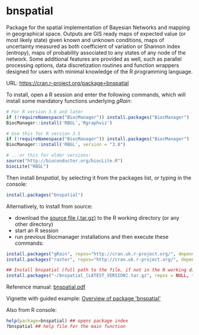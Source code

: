 # bnspatial
Package for the spatial implementation of Bayesian Networks and mapping in geographical space. 
Outputs are GIS ready maps of expected value (or most likely state) given known and unknown conditions, maps of uncertainty measured as both coefficient of variation or Shannon index (entropy), maps of probability associated to any states of any node of the network. Some additional features are provided as well, such as parallel processing options, data discretization routines and function wrappers designed for users with minimal knowledge of the R programming language.

URL: https://cran.r-project.org/package=bnspatial

To install, open a R session and enter the following commands, which will install some mandatory functions underlying *gRain*:
```r
# For R version 3.6 and later
if (!requireNamespace("BiocManager")) install.packages("BiocManager")
BiocManager::install('RBGL','Rgraphviz')

# Use this for R version 3.5
if (!requireNamespace("BiocManager")) install.packages("BiocManager")
BiocManager::install('RBGL', version = "3.8")

# ...or this for older versions:
source("http://bioconductor.org/biocLite.R")
biocLite("RBGL")
```
Then install *bnspatial*, by selecting it from the packages list, or typing in the console:
```r
install.packages("bnspatial")
```

Alternatively, to install from source:
- download the [source file (.tar.gz)](https://cran.r-project.org/package=bnspatial) to the R working directory (or any other directory)
- start an R session
- run previous Biocmanager installations and then execute these commands:
``` r
install.packages("gRain", repos="http://cran.uk.r-project.org/", dependencies=T, clean=T)
install.packages("raster", repos="http://cran.uk.r-project.org/", dependencies=T, clean=T)

## Install bnspatial (full path to the file, if not in the R working directory)
install.packages("~/bnspatial_[LATEST_VERSION].tar.gz", repos = NULL, type="source")
```

Reference manual: [bnspatial.pdf](https://cran.r-project.org/package=bnspatial/bnspatial.pdf)  

Vignette with guided example: [Overview of package 'bnspatial'](https://cran.r-project.org/web/packages/bnspatial/vignettes/bnspatial.html)  

Also from R console:
```r
help(package=bnspatial) ## opens package index
?bnspatial ## help file for the main function
```
